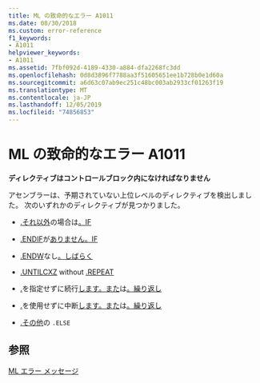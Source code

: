 ```yaml
---
title: ML の致命的なエラー A1011
ms.date: 08/30/2018
ms.custom: error-reference
f1_keywords:
- A1011
helpviewer_keywords:
- A1011
ms.assetid: 7fbf092d-4189-4330-a884-dfa2268fc3dd
ms.openlocfilehash: 0d8d3896f7788aa3f51605651ee1b728b0e1d60a
ms.sourcegitcommit: a6d63c07ab9ec251c48bc003ab2933cf01263f19
ms.translationtype: MT
ms.contentlocale: ja-JP
ms.lasthandoff: 12/05/2019
ms.locfileid: "74856853"
---
```

# <a name="ml-fatal-error-a1011"></a>ML の致命的なエラー A1011

**ディレクティブはコントロールブロック内になければなりません**

アセンブラーは、予期されていない上位レベルのディレクティブを検出しました。 次のいずれかのディレクティブが見つかりました。

- [.それ以外](../../assembler/masm/dot-else.md)の場合は[。IF](../../assembler/masm/dot-if.md)

- [.ENDIF](../../assembler/masm/dot-endif.md)が[ありません。IF](../../assembler/masm/dot-if.md)

- [.ENDW](../../assembler/masm/dot-endw.md)なし[。しばらく](../../assembler/masm/dot-while.md)

- [.UNTILCXZ](../../assembler/masm/dot-untilcxz.md) without [.REPEAT](../../assembler/masm/dot-repeat.md)

- [.](../../assembler/masm/dot-continue.md)を指定せずに続行[します。また](../../assembler/masm/dot-while.md)は[。繰り返し](../../assembler/masm/dot-repeat.md)

- [.](../../assembler/masm/dot-break.md)を使用せずに中断[します。また](../../assembler/masm/dot-while.md)は[。繰り返し](../../assembler/masm/dot-repeat.md)

- [.その他](../../assembler/masm/dot-else.md)の `.ELSE`

## <a name="see-also"></a>参照

[ML エラー メッセージ](../../assembler/masm/ml-error-messages.md)<br/>